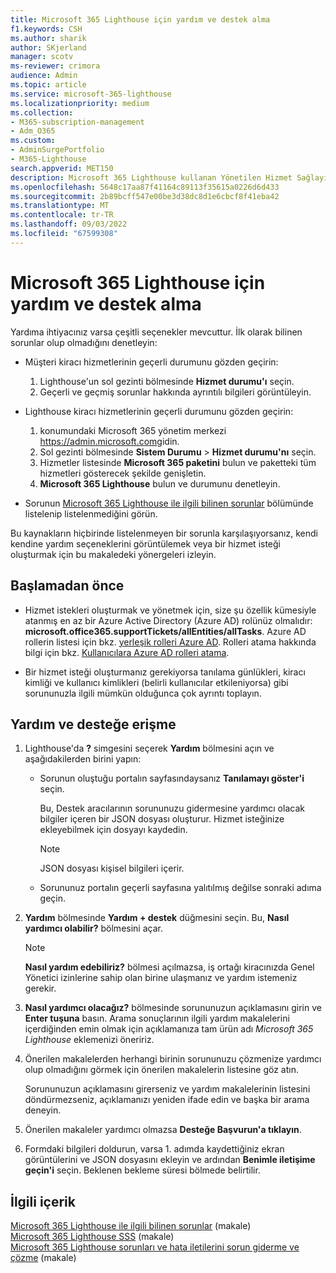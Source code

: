 ```yaml
---
title: Microsoft 365 Lighthouse için yardım ve destek alma
f1.keywords: CSH
ms.author: sharik
author: SKjerland
manager: scotv
ms-reviewer: crimora
audience: Admin
ms.topic: article
ms.service: microsoft-365-lighthouse
ms.localizationpriority: medium
ms.collection:
- M365-subscription-management
- Adm_O365
ms.custom:
- AdminSurgePortfolio
- M365-Lighthouse
search.appverid: MET150
description: Microsoft 365 Lighthouse kullanan Yönetilen Hizmet Sağlayıcıları (MSP) için yardım ve destek almayı öğrenin.
ms.openlocfilehash: 5648c17aa87f41164c89113f35615a0226d6d433
ms.sourcegitcommit: 2b89bcff547e00be3d38dc8d1e6cbcf8f41eba42
ms.translationtype: MT
ms.contentlocale: tr-TR
ms.lasthandoff: 09/03/2022
ms.locfileid: "67599308"
---
```

# <a name="get-help-and-support-for-microsoft-365-lighthouse"></a>Microsoft 365 Lighthouse için yardım ve destek alma 

Yardıma ihtiyacınız varsa çeşitli seçenekler mevcuttur. İlk olarak bilinen sorunlar olup olmadığını denetleyin:

- Müşteri kiracı hizmetlerinin geçerli durumunu gözden geçirin:

    1. Lighthouse'un sol gezinti bölmesinde **Hizmet durumu'ı** seçin. 
    2. Geçerli ve geçmiş sorunlar hakkında ayrıntılı bilgileri görüntüleyin.

- Lighthouse kiracı hizmetlerinin geçerli durumunu gözden geçirin:

    1. konumundaki Microsoft 365 yönetim merkezi <a href="https://go.microsoft.com/fwlink/p/?linkid=2024339" target="_blank">https://admin.microsoft.com</a>gidin.
    2. Sol gezinti bölmesinde **Sistem Durumu** >  **Hizmet durumu'nı** seçin.
    3. Hizmetler listesinde **Microsoft 365 paketini** bulun ve paketteki tüm hizmetleri gösterecek şekilde genişletin.
    4. **Microsoft 365 Lighthouse** bulun ve durumunu denetleyin.

- Sorunun [Microsoft 365 Lighthouse ile ilgili bilinen sorunlar](/microsoft-365/lighthouse/m365-lighthouse-known-issues) bölümünde listelenip listelenmediğini görün.

Bu kaynakların hiçbirinde listelenmeyen bir sorunla karşılaşıyorsanız, kendi kendine yardım seçeneklerini görüntülemek veya bir hizmet isteği oluşturmak için bu makaledeki yönergeleri izleyin.

## <a name="before-you-begin"></a>Başlamadan önce

- Hizmet istekleri oluşturmak ve yönetmek için, size şu özellik kümesiyle atanmış en az bir Azure Active Directory (Azure AD) rolünüz olmalıdır: **microsoft.office365.supportTickets/allEntities/allTasks**. Azure AD rollerin listesi için bkz. [yerleşik rolleri Azure AD](/azure/active-directory/roles/permissions-reference). Rolleri atama hakkında bilgi için bkz. [Kullanıcılara Azure AD rolleri atama](/azure/active-directory/roles/manage-roles-portal).

- Bir hizmet isteği oluşturmanız gerekiyorsa tanılama günlükleri, kiracı kimliği ve kullanıcı kimlikleri (belirli kullanıcılar etkileniyorsa) gibi sorununuzla ilgili mümkün olduğunca çok ayrıntı toplayın.

## <a name="access-help-and-support"></a>Yardım ve desteğe erişme

1.  Lighthouse'da **?** simgesini seçerek **Yardım** bölmesini açın ve aşağıdakilerden birini yapın:
    
    -  Sorunun oluştuğu portalın sayfasındaysanız **Tanılamayı göster'i** seçin.

        Bu, Destek aracılarının sorununuzu gidermesine yardımcı olacak bilgiler içeren bir JSON dosyası oluşturur. Hizmet isteğinize ekleyebilmek için dosyayı kaydedin.

        > [!NOTE]
        > JSON dosyası kişisel bilgileri içerir.

    -  Sorununuz portalın geçerli sayfasına yalıtılmış değilse sonraki adıma geçin.

2.  **Yardım** bölmesinde **Yardım + destek** düğmesini seçin. Bu, **Nasıl yardımcı olabilir?** bölmesini açar.

    > [!NOTE]
    > **Nasıl yardım edebiliriz?** bölmesi açılmazsa, iş ortağı kiracınızda Genel Yönetici izinlerine sahip olan birine ulaşmanız ve yardım istemeniz gerekir.

3.  **Nasıl yardımcı olacağız?** bölmesinde sorununuzun açıklamasını girin ve **Enter tuşuna** basın. Arama sonuçlarının ilgili yardım makalelerini içerdiğinden emin olmak için açıklamanıza tam ürün adı *Microsoft 365 Lighthouse* eklemenizi öneririz.

4.  Önerilen makalelerden herhangi birinin sorununuzu çözmenize yardımcı olup olmadığını görmek için önerilen makalelerin listesine göz atın.

    Sorununuzun açıklamasını girerseniz ve yardım makalelerinin listesini döndürmezseniz, açıklamanızı yeniden ifade edin ve başka bir arama deneyin.

5.  Önerilen makaleler yardımcı olmazsa **Desteğe Başvurun'a tıklayın**.

6.  Formdaki bilgileri doldurun, varsa 1. adımda&nbsp;kaydettiğiniz ekran görüntülerini ve JSON dosyasını ekleyin ve ardından **Benimle iletişime geçin'i** seçin. Beklenen bekleme süresi bölmede belirtilir.

## <a name="related-content"></a>İlgili içerik

[Microsoft 365 Lighthouse ile ilgili bilinen sorunlar](m365-lighthouse-known-issues.md) (makale)\
[Microsoft 365 Lighthouse SSS](m365-lighthouse-faq.yml) (makale)\
[Microsoft 365 Lighthouse sorunları ve hata iletilerini sorun giderme ve çözme](m365-lighthouse-troubleshoot.md) (makale)
